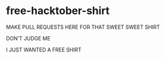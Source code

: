 # free-hacktober-shirt
MAKE PULL REQUESTS HERE FOR THAT SWEET SWEET SHIRT

DON'T JUDGE ME

I JUST WANTED A FREE SHIRT
